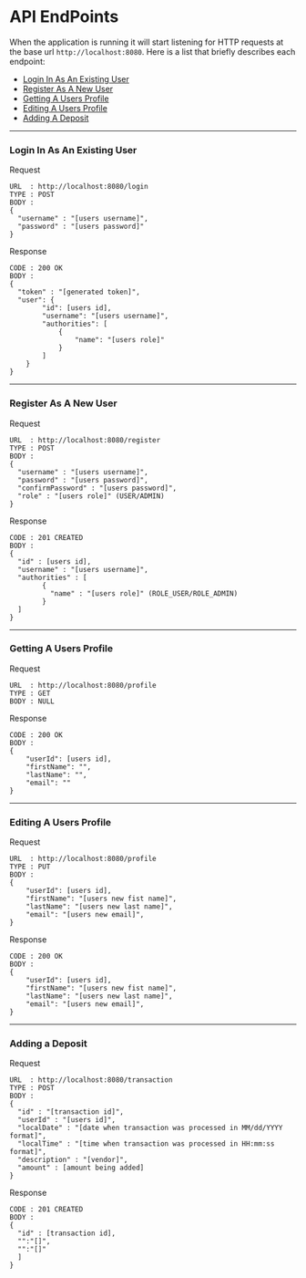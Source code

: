 # API EndPoints
When the application is running it will start listening for HTTP requests at the base url `http://localhost:8080`. Here is a list that briefly describes each endpoint:
- [Login In As An Existing User](#login-in-as-an-existing-user)
- [Register As A New User](#register-as-a-new-user)
- [Getting A Users Profile](#getting-a-users-profile)
- [Editing A Users Profile](#editing-a-users-profile)
- [Adding A Deposit](#adding-a-deposit)

---
### Login In As An Existing User
Request
```
URL  : http://localhost:8080/login
TYPE : POST
BODY :
{
  "username" : "[users username]",
  "password" : "[users password]"
}
```
Response
```
CODE : 200 OK
BODY :
{
  "token" : "[generated token]",
  "user": {
        "id": [users id],
        "username": "[users username]",
        "authorities": [
            {
                "name": "[users role]"
            }
        ]
    }
}
```
---
### Register As A New User
Request
```
URL  : http://localhost:8080/register
TYPE : POST
BODY :
{
  "username" : "[users username]",
  "password" : "[users password]",
  "confirmPassword" : "[users password]",
  "role" : "[users role]" (USER/ADMIN)
}
```
Response
```
CODE : 201 CREATED
BODY :
{
  "id" : [users id],
  "username" : "[users username]",
  "authorities" : [
        {
          "name" : "[users role]" (ROLE_USER/ROLE_ADMIN)
        }
  ]
}
```
---
### Getting A Users Profile
Request
```
URL  : http://localhost:8080/profile
TYPE : GET
BODY : NULL
```
Response
```
CODE : 200 OK
BODY :
{
    "userId": [users id],
    "firstName": "",
    "lastName": "",
    "email": ""
}
```
---
### Editing A Users Profile
Request
```
URL  : http://localhost:8080/profile
TYPE : PUT
BODY :
{
    "userId": [users id],
    "firstName": "[users new fist name]",
    "lastName": "[users new last name]",
    "email": "[users new email]",
}
```
Response
```
CODE : 200 OK
BODY :
{
    "userId": [users id],
    "firstName": "[users new fist name]",
    "lastName": "[users new last name]",
    "email": "[users new email]",
}
```
---
### Adding a Deposit
Request
```
URL  : http://localhost:8080/transaction
TYPE : POST
BODY :
{
  "id" : "[transaction id]",
  "userId" : "[users id]",
  "localDate" : "[date when transaction was processed in MM/dd/YYYY format]",
  "localTime" : "[time when transaction was processed in HH:mm:ss format]",
  "description" : "[vendor]",
  "amount" : [amount being added] 
}
```
Response
```
CODE : 201 CREATED
BODY :
{
  "id" : [transaction id],
  "":"[]",
  "":"[]"
  ]
}
```
